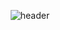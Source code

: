 <div align="center">
  
 ![header](https://capsule-render.vercel.app/api?type=Waving&color=gradient&customColorList=0,2,3&text=KwonYongHwan&fontAlignY=55&animation=twinkling&fontSize=50)
</div>

